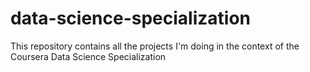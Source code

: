 # data-science-specialization
This repository contains all the projects I'm doing in the context of the Coursera Data Science Specialization
